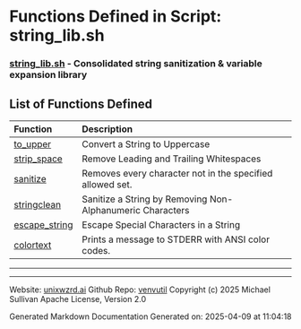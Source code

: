 # Functions Defined in Script: string_lib.sh

### [string_lib.sh](/docs/shdoc/bin/shinclude/scripts/string_lib.sh.md) - Consolidated string sanitization & variable expansion library

## List of Functions Defined

| Function | Description |
|:--|:--|
| [to_upper](functions/to_upper.md) | Convert a String to Uppercase |
| [strip_space](functions/strip_space.md) | Remove Leading and Trailing Whitespaces |
| [sanitize](functions/sanitize.md) | Removes every character not in the specified allowed set. |
| [stringclean](functions/stringclean.md) | Sanitize a String by Removing Non-Alphanumeric Characters |
| [escape_string](functions/escape_string.md) | Escape Special Characters in a String |
| [colortext](functions/colortext.md) | Prints a message to STDERR with ANSI color codes. |

---

---

Website: [unixwzrd.ai](https://unixwzrd.ai)
Github Repo: [venvutil](https://github.com/unixwzrd/venvutil)
Copyright (c) 2025 Michael Sullivan
Apache License, Version 2.0

Generated Markdown Documentation
Generated on: 2025-04-09 at 11:04:18

